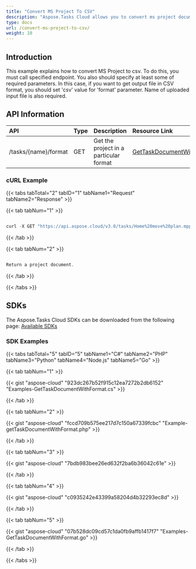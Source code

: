```yaml
---
title: "Convert MS Project To CSV"
description: "Aspose.Tasks Cloud allows you to convert ms project document to CSV. Moreover, our REST API can be used with nearly all languages like .NET, Node.JS, Python, PHP, Go, Java and many more."
type: docs
url: /convert-ms-project-to-csv/
weight: 10
---
```


## **Introduction**
This example explains how to convert MS Project to csv. To do this, you must call specified endpoint. You also should specify at least some of required parameters. In this case, if you want to get output file in CSV format, you should set 'csv' value for 'format' parameter. Name of uploaded input file is also required.

## **API Information**

|**API**|**Type**|**Description**|**Resource Link**|
| :- | :- | :- | :- |
|/tasks/{name}/format|GET|Get the project in a particular format|[GetTaskDocumentWithFormat](https://apireference.aspose.cloud/tasks/#/TasksDocument/GetTaskDocumentWithFormat)|
### **cURL Example**
{{< tabs tabTotal="2" tabID="1" tabName1="Request" tabName2="Response" >}}

{{< tab tabNum="1" >}}

```java

curl -X GET "https://api.aspose.cloud/v3.0/tasks/Home%20move%20plan.mpp/format?format=csv&returnAsZipArchive=false" -H "accept: multipart/form-data" -H "x-aspose-client: Containerize.Swagger"

```

{{< /tab >}}

{{< tab tabNum="2" >}}

```java

Return a project document.

```

{{< /tab >}}

{{< /tabs >}}
## **SDKs**
The Aspose.Tasks Cloud SDKs can be downloaded from the following page: [Available SDKs](/tasks/available-sdks/)
### **SDK Examples**
{{< tabs tabTotal="5" tabID="5" tabName1="C#" tabName2="PHP" tabName3="Python" tabName4="Node.js" tabName5="Go" >}}

{{< tab tabNum="1" >}}

{{< gist "aspose-cloud" "923dc267b52f915c12ea7272b2db6152" "Examples-GetTaskDocumentWithFormat.cs" >}}

{{< /tab >}}

{{< tab tabNum="2" >}}

{{< gist "aspose-cloud" "fccd709b575ee217d7c150a67339fcbc" "Example-getTaskDocumentWithFormat.php" >}}

{{< /tab >}}

{{< tab tabNum="3" >}}

{{< gist "aspose-cloud" "7bdb983bee26ed632f2ba6b36042c61e" >}}

{{< /tab >}}

{{< tab tabNum="4" >}}

{{< gist "aspose-cloud" "c0935242e43399a58204d4b32293ec8d" >}}

{{< /tab >}}

{{< tab tabNum="5" >}}

{{< gist "aspose-cloud" "07b528dc09cd57c1da0fb9affb1417f7" "Examples-GetTaskDocumentWithFormat.go" >}}

{{< /tab >}}

{{< /tabs >}}
